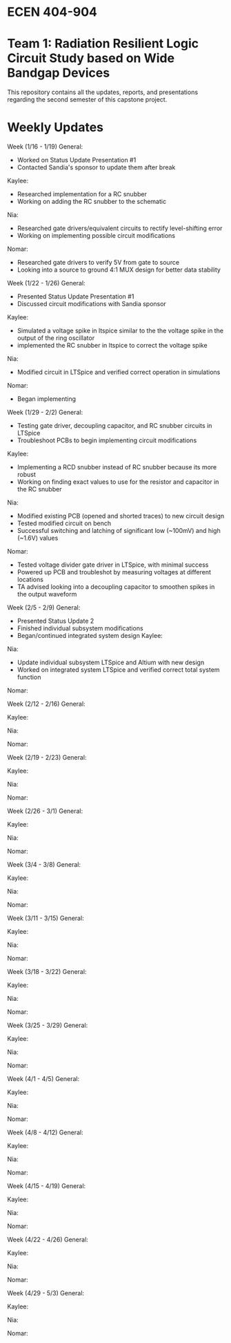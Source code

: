# ECEN 404-904
# Team 1: Radiation Resilient Logic Circuit Study based on Wide Bandgap Devices

This repository contains all the updates, reports, and presentations regarding the second semester of this capstone project.

# Weekly Updates
Week (1/16 - 1/19)
General:
- Worked on Status Update Presentation #1
- Contacted Sandia's sponsor to update them after break

Kaylee:
- Researched implementation for a RC snubber
- Working on adding the RC snubber to the schematic

Nia:
- Researched gate drivers/equivalent circuits to rectify level-shifting error
- Working on implementing possible circuit modifications

Nomar:
- Researched gate drivers to verify 5V from gate to source
- Looking into a source to ground 4:1 MUX design for better data stability

Week (1/22 - 1/26)
General:
- Presented Status Update Presentation #1
- Discussed circuit modifications with Sandia sponsor

Kaylee:
- Simulated a voltage spike in ltspice similar to the the voltage spike in the output of the ring oscillator
- implemented the RC snubber in ltspice to correct the voltage spike

Nia:
- Modified circuit in LTSpice and verified correct operation in simulations

Nomar:
- Began implementing


Week (1/29 - 2/2)
General:
- Testing gate driver, decoupling capacitor, and RC snubber circuits in LTSpice
- Troubleshoot PCBs to begin implementing circuit modifications

Kaylee:
- Implementing a RCD snubber instead of RC snubber because its more robust
- Working on finding exact values to use for the resistor and capacitor in the RC snubber

Nia:
- Modified existing PCB (opened and shorted traces) to new circuit design
- Tested modified circuit on bench
- Successful switching and latching of significant low (~100mV) and high (~1.6V) values

Nomar:
- Tested voltage divider gate driver in LTSpice, with minimal success
- Powered up PCB and troubleshot by measuring voltages at different locations
- TA advised looking into a decoupling capacitor to smoothen spikes in the output waveform

Week (2/5 - 2/9)
General:
- Presented Status Update 2
- Finished individual subsystem modifications
- Began/continued integrated system design
Kaylee:

Nia:
- Update individual subsystem LTSpice and Altium with new design
- Worked on integrated system LTSpice and verified correct total system function

Nomar:

Week (2/12 - 2/16)
General:

Kaylee:

Nia:

Nomar:

Week (2/19 - 2/23)
General:

Kaylee:

Nia:

Nomar:

Week (2/26 - 3/1)
General:

Kaylee:

Nia:

Nomar:

Week (3/4 - 3/8)
General:

Kaylee:

Nia:

Nomar:

Week (3/11 - 3/15)
General:

Kaylee:

Nia:

Nomar:

Week (3/18 - 3/22)
General:

Kaylee:

Nia:

Nomar:

Week (3/25 - 3/29)
General:

Kaylee:

Nia:

Nomar:

Week (4/1 - 4/5)
General:

Kaylee:

Nia:

Nomar:

Week (4/8 - 4/12)
General:

Kaylee:

Nia:

Nomar:

Week (4/15 - 4/19)
General:

Kaylee:

Nia:

Nomar:

Week (4/22 - 4/26)
General:

Kaylee:

Nia:

Nomar:

Week (4/29 - 5/3)
General:

Kaylee:

Nia:

Nomar:
